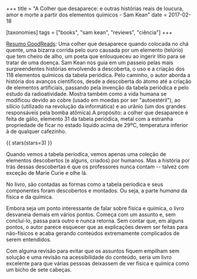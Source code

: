 +++
title = "A Colher que desaparece: e outras histórias reais de loucura, amor e morte a partir dos elementos químicos - Sam Kean"
date = 2017-02-18

[taxonomies]
tags = ["books", "sam kean", "reviews", "ciência"]
+++

[Resumo GoodReads](https://www.goodreads.com/book/show/24266615-a-colher-que-desaparece):
Uma colher que desaparece quando colocada no chá quente, uma bizarra corrida
pelo ouro causada por um elemento (telúrio) que tem cheiro de alho, um poeta
que enlouqueceu ao ingerir lítio para se tratar de uma doença. Sam Kean nos
guia em um passeio pelas mais surpreendentes histórias envolvendo a
descoberta, o uso e a criação dos 118 elementos químicos da tabela periódica.
Pelo caminho, o autor aborda a história dos avanços científicos, desde a
descoberta do átomo até a criação de elementos artificiais, passando pela
invenção da tabela periódica e pelo estudo da radioatividade. Mostra também
como a vida humana se modificou devido ao cobre (usado em moedas por ser
"autoestéril"), ao silício (utilizado na revolução da informática) e ao urânio
(um dos grandes responsáveis pela bomba atômica).A propósito: a colher que
desaparece é feita de gálio, elemento 31 da tabela periódica, metal com a
estranha propriedade de ficar no estado líquido acima de 29ºC, temperatura
inferior à de qualquer cafezinho.

<!-- more -->

{{ stars(stars=3) }}

Quando vemos a tabela períodica, vemos apenas uma coleção de elementos
descobertos (e alguns, criados) por humanos. Mas a história por trás dessas
descobertas é que os professores nunca contam -- talvez com exceção de Marie
Curie e olhe lá.

No livro, são contadas as formas como a tabela períodica e seus componentes
foram descobertos e montados. Ou seja, a parte *humana* da física e da
química.

Embora seja um ponto interessante de falar sobre física e química, o livro
desvaneia demais em vários pontos. Começa com um assunto e, sem concluí-lo,
passa para outro e nunca retorna. Sem contar que, em alguns pontos, o autor
parece esquecer que as explicações devem ser feitas para não-físicos e acaba
gerando conteúdos extremamente complicados de serem entendidos.

Com alguma revisão para evitar que os assuntos fiquem empilham sem solução e
uma revisão na acessibilidade do conteúdo, seria um livro excelente para que
várias pessoas deixassem de ver física e química como um bicho de sete
cabeças.
